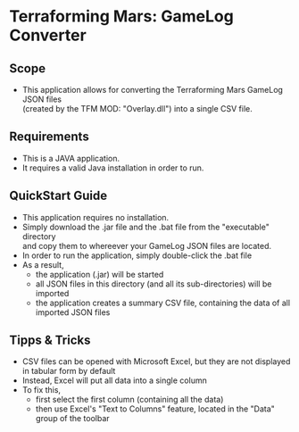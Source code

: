 # Terraforming Mars: GameLog Converter

## Scope
- This application allows for converting the Terraforming Mars GameLog JSON files  
(created by the TFM MOD: "Overlay.dll") into a single CSV file.

## Requirements
- This is a JAVA application.
- It requires a valid Java installation in order to run.

## QuickStart Guide
- This application requires no installation.
- Simply download the .jar file and the .bat file from the "executable" directory  
and copy them to whereever your GameLog JSON files are located.
- In order to run the application, simply double-click the .bat file
- As a result,
  - the application (.jar) will be started
  - all JSON files in this directory (and all its sub-directories) will be imported
  - the application creates a summary CSV file, containing the data of all imported JSON files
  
## Tipps & Tricks
- CSV files can be opened with Microsoft Excel, but they are not displayed in tabular form by default
- Instead, Excel will put all data into a single column
- To fix this,
  - first select the first column (containing all the data)
  - then use Excel's "Text to Columns" feature, located in the "Data" group of the toolbar 
